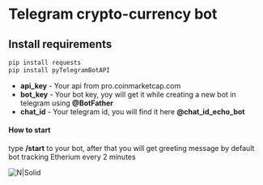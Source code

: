 # Telegram crypto-currency bot

## Install requirements 
```sh
pip install requests
pip install pyTelegramBotAPI
```


  - **api_key** - Your api from pro.coinmarketcap.com
  - **bot_key** - Your bot key, yoy will get it while creating a new bot in telegram using **@BotFather**
  - **chat_id** - Your telegram id, you will find it here **@chat_id_echo_bot**

#### How to start 
type **/start** to your bot, after that you will get greeting message
by default bot tracking Etherium every 2 minutes

![N|Solid](https://i.ibb.co/HdhBtyf/exmpl.png)
